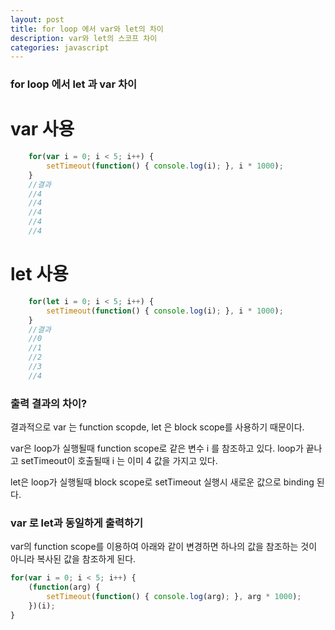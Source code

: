 ```yaml
---
layout: post
title: for loop 에서 var와 let의 차이
description: var와 let의 스코프 차이
categories: javascript
---
```


### for loop 에서 let 과 var 차이  

# var 사용
~~~javascript
    for(var i = 0; i < 5; i++) {
	    setTimeout(function() { console.log(i); }, i * 1000);
    }
    //결과 
    //4
    //4
    //4
    //4
    //4
~~~

# let 사용
~~~ javascript
    for(let i = 0; i < 5; i++) {
	    setTimeout(function() { console.log(i); }, i * 1000);
    }
    //결과 
    //0
    //1
    //2
    //3
    //4
~~~

### 출력 결과의 차이?  
결과적으로 var 는 function scopde, let 은 block scope를 사용하기 때문이다.  

var은 loop가 실행될때 function scope로 같은 변수 i 를 참조하고 있다.
loop가 끝나고 setTimeout이 호출될때 i 는 이미 4 값을 가지고 있다.  

let은 loop가 실행될때 block scope로 setTimeout 실행시 새로운 값으로 binding 된다.

### var 로 let과 동일하게 출력하기  

var의 function scope를 이용하여 아래와 같이 변경하면 하나의 값을 참조하는 것이
아니라 복사된 값을 참조하게 된다.

~~~javascript
for(var i = 0; i < 5; i++) {
	(function(arg) {
		setTimeout(function() { console.log(arg); }, arg * 1000);
	})(i);
}
~~~

